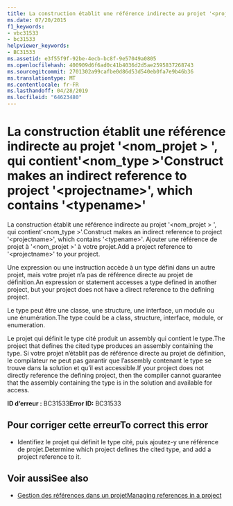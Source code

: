 ```yaml
---
title: La construction établit une référence indirecte au projet '<projectname>«, qui contient »<typename>»
ms.date: 07/20/2015
f1_keywords:
- vbc31533
- bc31533
helpviewer_keywords:
- BC31533
ms.assetid: e3f55f9f-92be-4ecb-bc8f-9e57049a0805
ms.openlocfilehash: 400909d6f6ad0c41b4036d2d5ae2595837268743
ms.sourcegitcommit: 2701302a99cafbe0d86d53d540eb0fa7e9b46b36
ms.translationtype: MT
ms.contentlocale: fr-FR
ms.lasthandoff: 04/28/2019
ms.locfileid: "64623480"
---
```

# <a name="construct-makes-an-indirect-reference-to-project-projectname-which-contains-typename"></a><span data-ttu-id="6bf5a-102">La construction établit une référence indirecte au projet '\<nom_projet > ', qui contient'\<nom_type >'</span><span class="sxs-lookup"><span data-stu-id="6bf5a-102">Construct makes an indirect reference to project '\<projectname>', which contains '\<typename>'</span></span>
<span data-ttu-id="6bf5a-103">La construction établit une référence indirecte au projet '\<nom_projet > ', qui contient'\<nom_type >'.</span><span class="sxs-lookup"><span data-stu-id="6bf5a-103">Construct makes an indirect reference to project '\<projectname>', which contains '\<typename>'.</span></span> <span data-ttu-id="6bf5a-104">Ajouter une référence de projet à '\<nom_projet >' à votre projet.</span><span class="sxs-lookup"><span data-stu-id="6bf5a-104">Add a project reference to '\<projectname>' to your project.</span></span>  
  
 <span data-ttu-id="6bf5a-105">Une expression ou une instruction accède à un type défini dans un autre projet, mais votre projet n’a pas de référence directe au projet de définition.</span><span class="sxs-lookup"><span data-stu-id="6bf5a-105">An expression or statement accesses a type defined in another project, but your project does not have a direct reference to the defining project.</span></span>  
  
 <span data-ttu-id="6bf5a-106">Le type peut être une classe, une structure, une interface, un module ou une énumération.</span><span class="sxs-lookup"><span data-stu-id="6bf5a-106">The type could be a class, structure, interface, module, or enumeration.</span></span>  
  
 <span data-ttu-id="6bf5a-107">Le projet qui définit le type cité produit un assembly qui contient le type.</span><span class="sxs-lookup"><span data-stu-id="6bf5a-107">The project that defines the cited type produces an assembly containing the type.</span></span> <span data-ttu-id="6bf5a-108">Si votre projet n’établit pas de référence directe au projet de définition, le compilateur ne peut pas garantir que l’assembly contenant le type se trouve dans la solution et qu’il est accessible.</span><span class="sxs-lookup"><span data-stu-id="6bf5a-108">If your project does not directly reference the defining project, then the compiler cannot guarantee that the assembly containing the type is in the solution and available for access.</span></span>  
  
 <span data-ttu-id="6bf5a-109">**ID d’erreur :** BC31533</span><span class="sxs-lookup"><span data-stu-id="6bf5a-109">**Error ID:** BC31533</span></span>  
  
## <a name="to-correct-this-error"></a><span data-ttu-id="6bf5a-110">Pour corriger cette erreur</span><span class="sxs-lookup"><span data-stu-id="6bf5a-110">To correct this error</span></span>  
  
- <span data-ttu-id="6bf5a-111">Identifiez le projet qui définit le type cité, puis ajoutez-y une référence de projet.</span><span class="sxs-lookup"><span data-stu-id="6bf5a-111">Determine which project defines the cited type, and add a project reference to it.</span></span>  
  
## <a name="see-also"></a><span data-ttu-id="6bf5a-112">Voir aussi</span><span class="sxs-lookup"><span data-stu-id="6bf5a-112">See also</span></span>

- [<span data-ttu-id="6bf5a-113">Gestion des références dans un projet</span><span class="sxs-lookup"><span data-stu-id="6bf5a-113">Managing references in a project</span></span>](/visualstudio/ide/managing-references-in-a-project)
